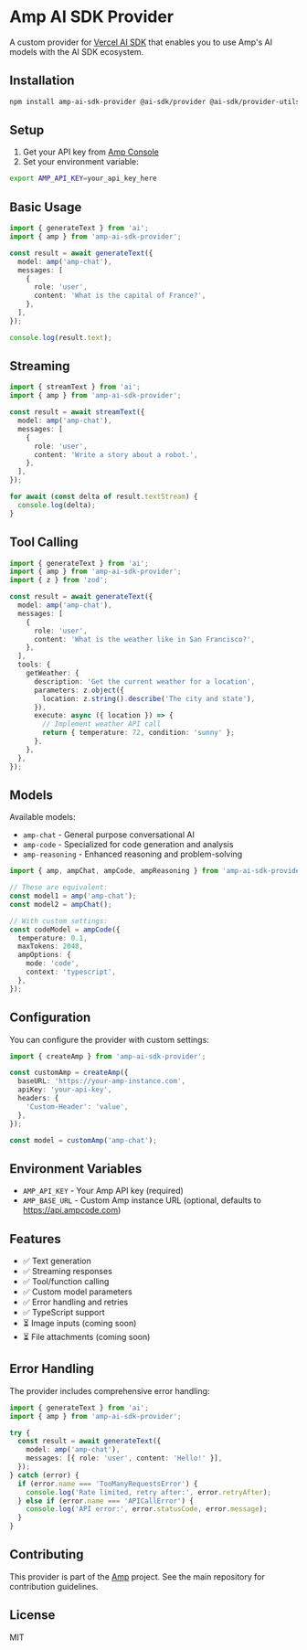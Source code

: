 # Amp AI SDK Provider

A custom provider for [Vercel AI SDK](https://sdk.vercel.ai) that enables you to use Amp's AI models with the AI SDK ecosystem.

## Installation

```bash
npm install amp-ai-sdk-provider @ai-sdk/provider @ai-sdk/provider-utils
```

## Setup

1. Get your API key from [Amp Console](https://ampcode.com/settings)
2. Set your environment variable:

```bash
export AMP_API_KEY=your_api_key_here
```

## Basic Usage

```typescript
import { generateText } from 'ai';
import { amp } from 'amp-ai-sdk-provider';

const result = await generateText({
  model: amp('amp-chat'),
  messages: [
    {
      role: 'user',
      content: 'What is the capital of France?',
    },
  ],
});

console.log(result.text);
```

## Streaming

```typescript
import { streamText } from 'ai';
import { amp } from 'amp-ai-sdk-provider';

const result = await streamText({
  model: amp('amp-chat'),
  messages: [
    {
      role: 'user',
      content: 'Write a story about a robot.',
    },
  ],
});

for await (const delta of result.textStream) {
  console.log(delta);
}
```

## Tool Calling

```typescript
import { generateText } from 'ai';
import { amp } from 'amp-ai-sdk-provider';
import { z } from 'zod';

const result = await generateText({
  model: amp('amp-chat'),
  messages: [
    {
      role: 'user',
      content: 'What is the weather like in San Francisco?',
    },
  ],
  tools: {
    getWeather: {
      description: 'Get the current weather for a location',
      parameters: z.object({
        location: z.string().describe('The city and state'),
      }),
      execute: async ({ location }) => {
        // Implement weather API call
        return { temperature: 72, condition: 'sunny' };
      },
    },
  },
});
```

## Models

Available models:

- `amp-chat` - General purpose conversational AI
- `amp-code` - Specialized for code generation and analysis
- `amp-reasoning` - Enhanced reasoning and problem-solving

```typescript
import { amp, ampChat, ampCode, ampReasoning } from 'amp-ai-sdk-provider';

// These are equivalent:
const model1 = amp('amp-chat');
const model2 = ampChat();

// With custom settings:
const codeModel = ampCode({
  temperature: 0.1,
  maxTokens: 2048,
  ampOptions: {
    mode: 'code',
    context: 'typescript',
  },
});
```

## Configuration

You can configure the provider with custom settings:

```typescript
import { createAmp } from 'amp-ai-sdk-provider';

const customAmp = createAmp({
  baseURL: 'https://your-amp-instance.com',
  apiKey: 'your-api-key',
  headers: {
    'Custom-Header': 'value',
  },
});

const model = customAmp('amp-chat');
```

## Environment Variables

- `AMP_API_KEY` - Your Amp API key (required)
- `AMP_BASE_URL` - Custom Amp instance URL (optional, defaults to https://api.ampcode.com)

## Features

- ✅ Text generation
- ✅ Streaming responses  
- ✅ Tool/function calling
- ✅ Custom model parameters
- ✅ Error handling and retries
- ✅ TypeScript support
- ⏳ Image inputs (coming soon)
- ⏳ File attachments (coming soon)

## Error Handling

The provider includes comprehensive error handling:

```typescript
import { generateText } from 'ai';
import { amp } from 'amp-ai-sdk-provider';

try {
  const result = await generateText({
    model: amp('amp-chat'),
    messages: [{ role: 'user', content: 'Hello!' }],
  });
} catch (error) {
  if (error.name === 'TooManyRequestsError') {
    console.log('Rate limited, retry after:', error.retryAfter);
  } else if (error.name === 'APICallError') {
    console.log('API error:', error.statusCode, error.message);
  }
}
```

## Contributing

This provider is part of the [Amp](https://ampcpde.com) project. See the main repository for contribution guidelines.

## License

MIT
